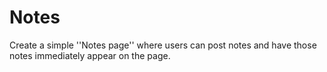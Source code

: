 Notes
=====

Create a simple ''Notes page'' where users can post notes and have those notes immediately appear on the page.
